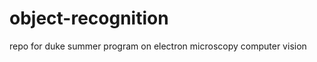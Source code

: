 object-recognition
==================

repo for duke summer program on electron microscopy computer vision

